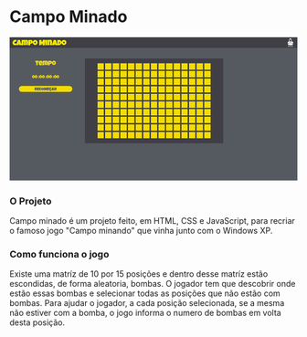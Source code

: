 # Campo Minado

![index](https://github.com/filipeassad/campominado/blob/master/img/telainicial.png)


### O Projeto
Campo minado é um projeto feito, em HTML, CSS e JavaScript, para recriar o famoso jogo "Campo minando" que vinha junto com o Windows XP.

### Como funciona o jogo

Existe uma matríz de 10 por 15 posições e dentro desse matríz estão escondidas, de forma aleatoria, bombas. O jogador tem que descobrir onde estão essas bombas e selecionar todas as posições que não estão com bombas. Para ajudar o jogador, a cada posição selecionada, se a mesma não estiver com a bomba, o jogo informa o numero de bombas em volta desta posição. 
